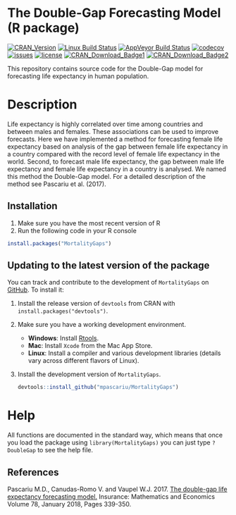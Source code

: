 # The Double-Gap Forecasting Model (R package)
[![CRAN_Version](https://www.r-pkg.org/badges/version/MortalityLaws)](https://cran.r-project.org/package=MortalityGaps)
[![Linux Build Status](https://travis-ci.com/mpascariu/MortalityGaps.svg?branch=master)](https://travis-ci.com/mpascariu/MortalityGaps)
[![AppVeyor Build Status](https://ci.appveyor.com/api/projects/status/github/mpascariu/MortalityGaps?branch=master&svg=true)](https://ci.appveyor.com/project/mpascariu/MortalityGaps)
[![codecov](https://codecov.io/github/mpascariu/MortalityGaps/branch/master/graphs/badge.svg)](https://codecov.io/github/mpascariu/MortalityGaps)
[![issues](https://img.shields.io/github/issues-raw/mpascariu/MortalityGaps.svg)](https://github.com/mpascariu/MortalityGaps/issues)
[![license](https://img.shields.io/badge/License-GPL%20v3-blue.svg)](https://github.com/mpascariu/MortalityGaps/blob/master/LICENSE)
[![CRAN_Download_Badge1](https://cranlogs.r-pkg.org/badges/grand-total/MortalityGaps)](https://CRAN.R-project.org/package=MortalityGaps)
[![CRAN_Download_Badge2](https://cranlogs.r-pkg.org/badges/MortalityGaps)](https://CRAN.R-project.org/package=MortalityGaps)



This repository contains source code for the Double-Gap model for forecasting 
life expectancy in human population. 

# Description
Life expectancy is highly correlated over time among countries and 
between males and females. These associations can be used to improve forecasts. 
Here we have implemented a method for forecasting female life expectancy based on 
analysis of the gap between female life expectancy in a country compared with
the record level of female life expectancy in the world. Second, to forecast 
male life expectancy, the gap between male life expectancy and female life 
expectancy in a country is analysed. We named this method the Double-Gap model.
For a detailed description of the method see Pascariu et al. (2017).

## Installation

1. Make sure you have the most recent version of R
2. Run the following code in your R console 

```R
install.packages("MortalityGaps")
```

## Updating to the latest version of the package

You can track and contribute to the development of `MortalityGaps` on [GitHub](https://github.com/mpascariu/MortalityLaws). To install it:

1. Install the release version of `devtools` from CRAN with `install.packages("devtools")`.

2. Make sure you have a working development environment.
    * **Windows**: Install [Rtools](https://CRAN.R-project.org/bin/windows/Rtools/).
    * **Mac**: Install `Xcode` from the Mac App Store.
    * **Linux**: Install a compiler and various development libraries (details vary across different flavors of Linux).

3. Install the development version of `MortalityGaps`.

   ```R
   devtools::install_github("mpascariu/MortalityGaps")
   ```

# Help
All functions are documented in the standard way, which means that 
once you load the package using ```library(MortalityGaps)```
you can just type ```?DoubleGap``` to see the help file. 

## References
Pascariu M.D., Canudas-Romo V. and Vaupel W.J. 2017. [The double-gap life expectancy forecasting model.](https://doi.org/10.1016/j.insmatheco.2017.09.011) Insurance: Mathematics and Economics
Volume 78, January 2018, Pages 339-350.

